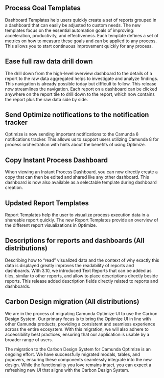 ## Process Goal Templates

Dashboard Templates help users quickly create a set of reports grouped in a dashboard that can easily be adjusted to custom needs. The new templates focus on the essential automation goals of improving: acceleration, productivity, and effectiveness. Each template defines a set of metrics on how to measure these goals and can be applied to any process. This allows you to start continuous improvement quickly for any process.

## Ease full raw data drill down

The drill down from the high-level overview dashboard to the details of a report to the raw data aggregated helps to investigate and analyze findings. This navigation is already possible today but difficult to follow. This release now streamlines the navigation. Each report on a dashboard can be clicked anywhere on the report tile to drill down to the report, which now contains the report plus the raw data side by side.

## Send Optimize notifications to the notification tracker

Optimize is now sending important notifications to the Camunda 8 notifications tracker. This allows us to support users utilizing Camunda 8 for process orchestration with hints about the benefits of using Optimize.

## Copy Instant Process Dashboard

When viewing an Instant Process Dashboard, you can now directly create a copy that can then be edited and shared like any other dashboard. This dashboard is now also available as a selectable template during dashboard creation.

## Updated Report Templates

Report Templates help the user to visualize process execution data in a shareable report quickly. The new Report Templates provide an overview of the different report visualizations in Optimize.

## Descriptions for reports and dashboards (All distributions)

Describing how to “read” visualized data and the context of why exactly this data is displayed greatly improves the readability of reports and dashboards. With 3.10, we introduced Text Reports that can be added as tiles, similar to other reports, and allow to place descriptions directly beside reports. This release added description fields directly related to reports and dashboards.

## Carbon Design migration (All distributions)

We are in the process of migrating Camunda Optimize UI to use the Carbon Design System. Our primary focus is to bring the Optimize UI in line with other Camunda products, providing a consistent and seamless experience across the entire ecosystem. With this migration, we will also adhere to accessibility best practices, ensuring that our application is usable by a broader range of users.

The migration to the Carbon Design System for Camunda Optimize is an ongoing effort. We have successfully migrated modals, tables, and popovers, ensuring these components seamlessly integrate into the new design. While the functionality you love remains intact, you can expect a refreshing new UI that aligns with the Carbon Design System.
